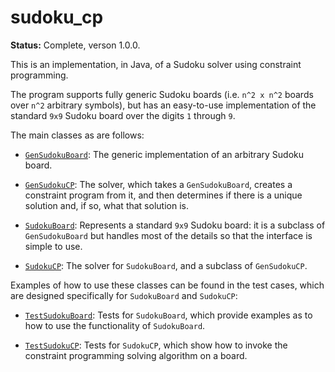# sudoku_cp

**Status:** Complete, verson 1.0.0.


This is an implementation, in Java, of a Sudoku solver using constraint programming.

The program supports fully generic Sudoku boards (i.e. `n^2 x n^2` boards over `n^2`
arbitrary symbols), but has an easy-to-use implementation of the standard `9x9`
Sudoku board over the digits `1` through `9`.

The main classes as are follows:

* [`GenSudokuBoard`](src/main/java/com/vorpal/sudoku/GenSudokuBoard.java): The generic
implementation of an arbitrary Sudoku board.

* [`GenSudokuCP`](src/main/java/com/vorpal/sudoku/GenSudokuCP.java): The solver,
which takes a `GenSudokuBoard`, creates a constraint program from it, and then
determines if there is a unique solution and, if so, what that solution is.

* [`SudokuBoard`](src/main/java/com/vorpal/sudoku/SudokuBoard.java): Represents a
standard `9x9` Sudoku board: it is a subclass of `GenSudokuBoard` but handles most
of the details so that the interface is simple to use.

* [`SudokuCP`](src/main/java/com/vorpal/sudoku/SudokuCP.java): The solver for
`SudokuBoard`, and a subclass of `GenSudokuCP`.


Examples of how to use these classes can be found in the test cases, which are
designed specifically for `SudokuBoard` and `SudokuCP`:

* [`TestSudokuBoard`](src/test/java/com/vorpal/sudoku/TestSudokuBoard.java):
Tests for `SudokuBoard`, which provide examples as to how to use the functionality
of `SudokuBoard`.

* [`TestSudokuCP`](src/test/java/com/vorpal/sudoku/TestSudokuCP.java):
Tests for `SudokuCP`, which show how to invoke the constraint programming solving
algorithm on a board.